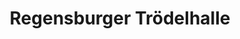 ---
title: "Regensburger Trödelhalle"
url: /regensburg/regensburger-troedelhalle/
shop: Kramladen
---